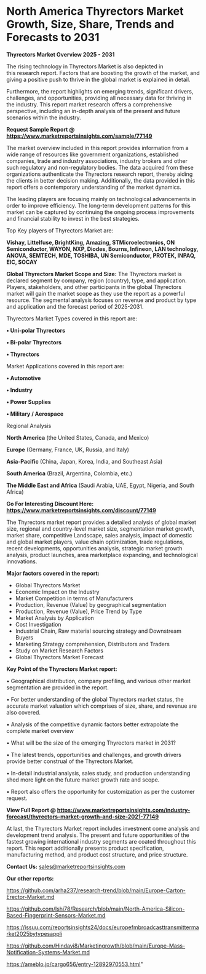 # North America Thyrectors Market Growth, Size, Share, Trends and Forecasts to 2031

<Strong> Thyrectors Market Overview 2025 - 2031</strong>

The rising technology in Thyrectors Market is also depicted in this research report. Factors that are boosting the growth of the market, and giving a positive push to thrive in the global market is explained in detail.

Furthermore, the report highlights on emerging trends, significant drivers, challenges, and opportunities, providing all necessary data for thriving in the industry. This report market research offers a comprehensive perspective, including an in-depth analysis of the present and future scenarios within the industry.

<strong>Request Sample Report @ <a href=https://www.marketreportsinsights.com/sample/77149>https://www.marketreportsinsights.com/sample/77149</a></strong>

The market overview included in this report provides information from a wide range of resources like government organizations, established companies, trade and industry associations, industry brokers and other such regulatory and non-regulatory bodies. The data acquired from these organizations authenticate the Thyrectors research report, thereby aiding the clients in better decision making. Additionally, the data provided in this report offers a contemporary understanding of the market dynamics.

The leading players are focusing mainly on technological advancements in order to improve efficiency. The long-term development patterns for this market can be captured by continuing the ongoing process improvements and financial stability to invest in the best strategies.

Top Key players of Thyrectors Market are:

<strong>Vishay, Littelfuse, BrightKing, Amazing, STMicroelectronics, ON Semiconductor, WAYON, NXP, Diodes, Bourns, Infineon, LAN technology, ANOVA, SEMTECH, MDE, TOSHIBA, UN Semiconductor, PROTEK, INPAQ, EIC, SOCAY</strong>

<strong><b>Global Thyrectors Market Scope and Size:</b></strong>
The Thyrectors market is declared segment by company, region (country), type, and application. Players, stakeholders, and other participants in the global Thyrectors market will gain the market scope as they use the report as a powerful resource. The segmental analysis focuses on revenue and product by type and application and the forecast period of 2025-2031.

Thyrectors Market Types covered in this report are:

<strong>• Uni-polar Thyrectors

• Bi-polar Thyrectors

• Thyrectors</strong>

Market Applications covered in this report are:

<strong>• Automotive

• Industry

• Power Supplies

• Military / Aerospace</strong> 

Regional Analysis

<strong>North America</strong> (the United States, Canada, and Mexico)

<strong>Europe</strong> (Germany, France, UK, Russia, and Italy)

<strong>Asia-Pacific</strong> (China, Japan, Korea, India, and Southeast Asia)

<strong>South America</strong> (Brazil, Argentina, Colombia, etc.)

<strong>The Middle East and Africa</strong> (Saudi Arabia, UAE, Egypt, Nigeria, and South Africa)

<strong>Go For Interesting Discount Here: <a href=https://www.marketreportsinsights.com/discount/77149>https://www.marketreportsinsights.com/discount/77149</a></strong>

The Thyrectors market report provides a detailed analysis of global market size, regional and country-level market size, segmentation market growth, market share, competitive Landscape, sales analysis, impact of domestic and global market players, value chain optimization, trade regulations, recent developments, opportunities analysis, strategic market growth analysis, product launches, area marketplace expanding, and technological innovations.

<strong><b>Major factors covered in the report:</b></strong>
<ul>
  <li>Global Thyrectors Market </li>
  <li>Economic Impact on the Industry</li>
  <li>Market Competition in terms of Manufacturers</li>
  <li>Production, Revenue (Value) by geographical segmentation</li>
  <li>Production, Revenue (Value), Price Trend by Type</li>
  <li>Market Analysis by Application</li>
  <li>Cost Investigation</li>
  <li>Industrial Chain, Raw material sourcing strategy and Downstream Buyers</li>
  <li>Marketing Strategy comprehension, Distributors and Traders</li>
  <li>Study on Market Research Factors</li>
  <li>Global Thyrectors Market Forecast</li>
</ul>

<strong><b>Key Point of the Thyrectors Market report:</b></strong>

• Geographical distribution, company profiling, and various other market segmentation are provided in the report.

• For better understanding of the global Thyrectors market status, the accurate market valuation which comprises of size, share, and revenue are also covered.

• Analysis of the competitive dynamic factors better extrapolate the complete market overview

• What will be the size of the emerging Thyrectors market in 2031?

• The latest trends, opportunities and challenges, and growth drivers provide better construal of the Thyrectors Market.

• In-detail industrial analysis, sales study, and production understanding shed more light on the future market growth rate and scope.

• Report also offers the opportunity for customization as per the customer request.

<strong><b>View Full Report @ <a href=https://www.marketreportsinsights.com/industry-forecast/thyrectors-market-growth-and-size-2021-77149>https://www.marketreportsinsights.com/industry-forecast/thyrectors-market-growth-and-size-2021-77149</a></b></strong>


At last, the Thyrectors Market report includes investment come analysis and development trend analysis. The present and future opportunities of the fastest growing international industry segments are coated throughout this report. This report additionally presents product specification, manufacturing method, and product cost structure, and price structure.

<strong>Contact Us:</strong>
sales@marketreportsinsights.com

<strong>Our other reports:</strong>

<a href=https://github.com/arha237/research-trend/blob/main/Europe-Carton-Erector-Market.md>https://github.com/arha237/research-trend/blob/main/Europe-Carton-Erector-Market.md</a>

<a href=https://github.com/Ishi78/Research/blob/main/North-America-Silicon-Based-Fingerprint-Sensors-Market.md>https://github.com/Ishi78/Research/blob/main/North-America-Silicon-Based-Fingerprint-Sensors-Market.md</a>

<a href=https://issuu.com/reportsinsights24/docs/europefmbroadcasttransmittermarket2025bytypesappli>https://issuu.com/reportsinsights24/docs/europefmbroadcasttransmittermarket2025bytypesappli</a>

<a href=https://github.com/Hindavi8/Marketingrowth/blob/main/Europe-Mass-Notification-Systems-Market.md>https://github.com/Hindavi8/Marketingrowth/blob/main/Europe-Mass-Notification-Systems-Market.md</a>

<a href=https://ameblo.jp/cargo656/entry-12892970553.html>https://ameblo.jp/cargo656/entry-12892970553.html</a>"
